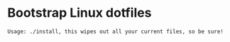 # Bootstrap Linux dotfiles

```
Usage: ./install, this wipes out all your current files, so be sure!
```
